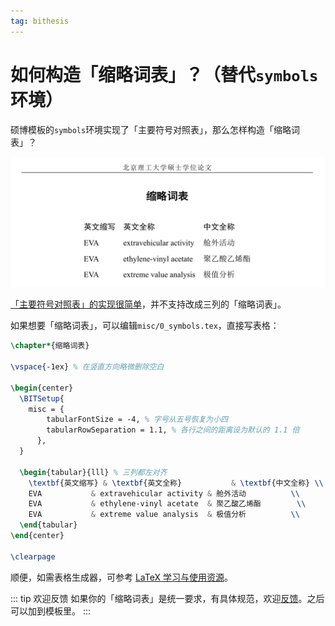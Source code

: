 ```yaml
---
tag: bithesis
---
```


# 如何构造「缩略词表」？（替代`symbols`环境）

<!-- https://github.com/BITNP/BIThesis/discussions/574 -->

硕博模板的`symbols`环境实现了「主要符号对照表」，那么怎样构造「缩略词表」？

![](../assets/symbols-variant.png)

[「主要符号对照表」的实现很简单](https://github.com/BITNP/BIThesis/blob/eb2b93d358eda69cbdb0e6dced1d80c53d8958b4/bithesis.dtx#L3318-L3347)，并不支持改成三列的「缩略词表」。

如果想要「缩略词表」，可以编辑`misc/0_symbols.tex`，直接写表格：

```latex {14-17}
\chapter*{缩略词表}

\vspace{-1ex} % 在竖直方向略微删除空白

\begin{center}
  \BITSetup{
    misc = {
        tabularFontSize = -4, % 字号从五号恢复为小四
        tabularRowSeparation = 1.1, % 各行之间的距离设为默认的 1.1 倍
      },
  }

  \begin{tabular}{lll} % 三列都左对齐
    \textbf{英文缩写} & \textbf{英文全称}           & \textbf{中文全称} \\
    EVA           & extravehicular activity & 舱外活动          \\
    EVA           & ethylene-vinyl acetate  & 聚乙酸乙烯酯        \\
    EVA           & extreme value analysis  & 极值分析          \\
  \end{tabular}
\end{center}

\clearpage
```

顺便，如需表格生成器，可参考 [LaTeX 学习与使用资源](../guide/resources.md#基础)。

::: tip 欢迎反馈
如果你的「缩略词表」是统一要求，有具体规范，欢迎[反馈](https://github.com/BITNP/BIThesis/issues/new)。之后可以加到模板里。
:::
